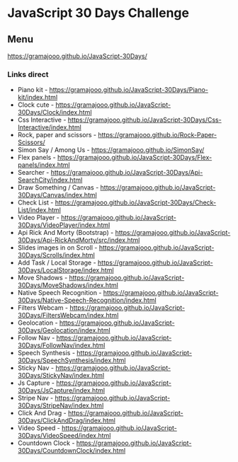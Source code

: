 # JavaScript 30 Days Challenge
## Menu
https://gramajooo.github.io/JavaScript-30Days/

### Links direct

* Piano kit - https://gramajooo.github.io/JavaScript-30Days/Piano-kit/index.html
* Clock cute - https://gramajooo.github.io/JavaScript-30Days/Clock/index.html
* Css Interactive - https://gramajooo.github.io/JavaScript-30Days/Css-Interactive/index.html
* Rock, paper and scissors - https://gramajooo.github.io/Rock-Paper-Scissors/
* Simon Say / Among Us - https://gramajooo.github.io/SimonSay/
* Flex panels - https://gramajooo.github.io/JavaScript-30Days/Flex-panels/index.html
* Searcher - https://gramajooo.github.io/JavaScript-30Days/Api-SearchCity/index.html
* Draw Something / Canvas - https://gramajooo.github.io/JavaScript-30Days/Canvas/index.html
* Check List - https://gramajooo.github.io/JavaScript-30Days/Check-List/index.html
* Video Player - https://gramajooo.github.io/JavaScript-30Days/VideoPlayer/index.html
* Api Rick And Morty (Bootstrap) - https://gramajooo.github.io/JavaScript-30Days/Api-RickAndMorty/src/index.html
* Slides images in on Scroll - https://gramajooo.github.io/JavaScript-30Days/Scrolls/index.html
* Add Task / Local Storage - https://gramajooo.github.io/JavaScript-30Days/LocalStorage/index.html
* Move Shadows - https://gramajooo.github.io/JavaScript-30Days/MoveShadows/index.html
* Native Speech Recognition - https://gramajooo.github.io/JavaScript-30Days/Native-Speech-Recognition/index.html
* Filters Webcam - https://gramajooo.github.io/JavaScript-30Days/FiltersWebcam/index.html
* Geolocation - https://gramajooo.github.io/JavaScript-30Days/Geolocation/index.html
* Follow Nav - https://gramajooo.github.io/JavaScript-30Days/FollowNav/index.html
* Speech Synthesis - https://gramajooo.github.io/JavaScript-30Days/SpeechSynthesis/index.html
* Sticky Nav - https://gramajooo.github.io/JavaScript-30Days/StickyNav/index.html
* Js Capture - https://gramajooo.github.io/JavaScript-30Days/JsCapture/index.html
* Stripe Nav - https://gramajooo.github.io/JavaScript-30Days/StripeNav/index.html
* Click And Drag - https://gramajooo.github.io/JavaScript-30Days/ClickAndDrag/index.html
* Video Speed - https://gramajooo.github.io/JavaScript-30Days/VideoSpeed/index.html
* Countdown Clock - https://gramajooo.github.io/JavaScript-30Days/CountdownClock/index.html